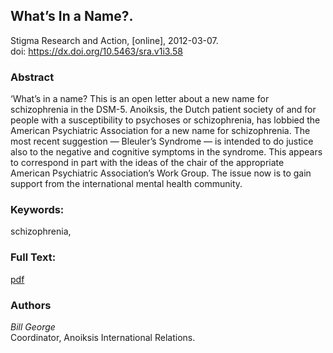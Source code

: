 ## What’s In a Name?. ##  
Stigma Research and Action, [online], 2012-03-07.  
 doi: https://dx.doi.org/10.5463/sra.v1i3.58

### Abstract ###
‘What’s in a name? This is an open letter about a new name for schizophrenia in the DSM-5. Anoiksis, the Dutch patient society of and for people with a susceptibility to psychoses or schizophrenia, has lobbied the American Psychiatric Association for a new name for schizophrenia. The most recent suggestion — Bleuler’s Syndrome — is intended to do justice also to the negative and cognitive symptoms in the syndrome. This appears to correspond in part with the ideas of the chair of the appropriate American Psychiatric Association’s Work Group. The issue now is to gain support from the international mental health community.

### Keywords: ###
schizophrenia,

### Full Text: ###
[pdf](https://osf.io/tvdr2)

### Authors ####
*Bill George*  
Coordinator, Anoiksis International Relations.